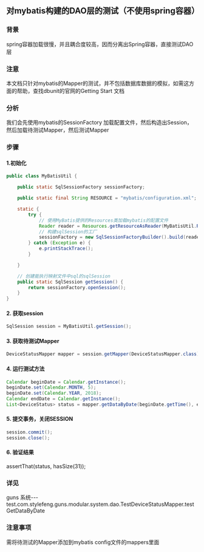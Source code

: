 ## 对mybatis构建的DAO层的测试（不使用spring容器）
### 背景
spring容器加载很慢，并且耦合度较高，因而分离出Spring容器，直接测试DAO层
### 注意
本文档只针对mybatis的Mapper的测试，并不包括数据库数据的模拟，如需这方面的帮助，查找dbunit的官网的Getting Start 文档
### 分析
我们会先使用mybatis的SessionFactory 加载配置文件，然后构造出Session， 然后加载待测试Mapper，然后测试Mapper
### 步骤
#### 1.初始化
```java
public class MyBatisUtil {

	public static SqlSessionFactory sessionFactory;

	public static final String RESOURCE = "mybatis/configuration.xml";

	static {
		try {
			// 使用MyBatis提供的Resources类加载mybatis的配置文件
			Reader reader = Resources.getResourceAsReader(MyBatisUtil.RESOURCE);
			// 构建sqlSession的工厂
			sessionFactory = new SqlSessionFactoryBuilder().build(reader);
		} catch (Exception e) {
			e.printStackTrace();
		}

	}

	// 创建能执行映射文件中sql的sqlSession
	public static SqlSession getSession() {
		return sessionFactory.openSession();
	}
}
```
#### 2. 获取session
```java
SqlSession session = MyBatisUtil.getSession();
```
#### 3. 获取待测试Mapper
```java
DeviceStatusMapper mapper = session.getMapper(DeviceStatusMapper.class);
```
#### 4. 运行测试方法
```java
Calendar beginDate = Calendar.getInstance();
beginDate.set(Calendar.MONTH, 5);
beginDate.set(Calendar.YEAR, 2018);
Calendar endDate = Calendar.getInstance();
List<DeviceStatus> status = mapper.getDataByDate(beginDate.getTime(), endDate.getTime());
```
#### 5. 提交事务，关闭SESSION
```java
session.commit();
session.close();
```
#### 6. 验证结果
assertThat(status, hasSize(31));
### 详见
guns 系统---test.com.stylefeng.guns.modular.system.dao.TestDeviceStatusMapper.testGetDataByDate
### 注意事项
需将待测试的Mapper添加到mybatis config文件的mappers里面

